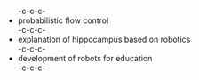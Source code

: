 <ul>-c-c-c- <li>probabilistic flow control</li>-c-c-c- <li>explanation of hippocampus based on robotics</li>-c-c-c- <li>development of robots for education</li>-c-c-c-</ul>
